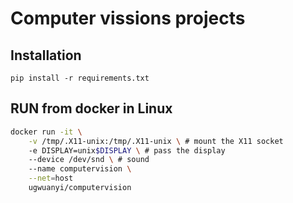 # Computer vissions projects

## Installation
```commandline
pip install -r requirements.txt
```

## RUN from docker in Linux

```bash
docker run -it \
    -v /tmp/.X11-unix:/tmp/.X11-unix \ # mount the X11 socket
    -e DISPLAY=unix$DISPLAY \ # pass the display
    --device /dev/snd \ # sound
    --name computervision \
    --net=host
    ugwuanyi/computervision
```